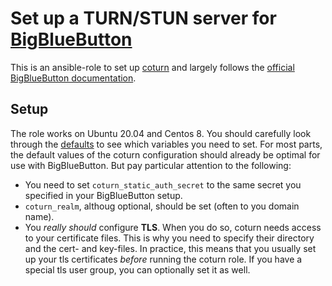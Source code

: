 # Set up a TURN/STUN server for [BigBlueButton](https://bigbluebutton.org/)

This is an ansible-role to set up [coturn](https://github.com/coturn/coturn) and largely follows the [official BigBlueButton documentation](https://docs.bigbluebutton.org/admin/setup-turn-server.html).

## Setup

The role works on Ubuntu 20.04 and Centos 8.
You should carefully look through the [defaults](defaults/main.yml) to see which variables you need to set.
For most parts, the default values of the coturn configuration should already be optimal for use with BigBlueButton.
But pay particular attention to the following:

* You need to set `coturn_static_auth_secret` to the same secret you specified in your BigBlueButton setup.
* `coturn_realm`, althoug optional, should be set (often to you domain name).
* You _really should_ configure **TLS**. When you do so, coturn needs access to your certificate files.
This is why you need to specify their directory and the cert- and key-files.
In practice, this means that you usually set up your tls certificates _before_ running the coturn role.
If you have a special tls user group, you can optionally set it as well.
